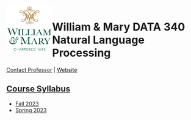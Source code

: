 <img align="left" width="120" height="120" src="./syllabus/imgs/wm_vertical_stacked_full_color.png" alt="wm_vertical_stacked_full_color">

# William & Mary DATA 340 Natural Language Processing

[Contact Professor](mailto:jmtucker02@wm.edu;james.tucker@lexicalintelligence.com) | [Website](https://jamesmtucker.com)

## [Course Syllabus](./syllabus/Syllabus.md)
    
  * [Fall 2023](./syllabus/syllabus.md)
  * [Spring 2023](./Spring_2023/syllabus/Syllabus.md)



